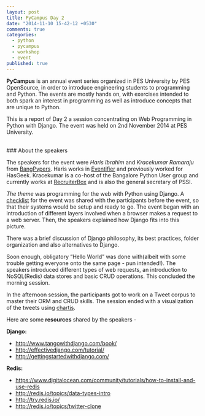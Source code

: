 ```yaml
---
layout: post
title: PyCampus Day 2
date: "2014-11-10 15-42-12 +0530"
comments: true
categories: 
  - python
  - pycampus
  - workshop
  - event
published: true
---
```


**PyCampus** is an annual event series organized in PES University by PES OpenSource, in order to introduce engineering students to programming and Python. The events are mostly hands on, with exercises intended to both spark an interest in programming as well as introduce concepts that are unique to Python.

This is a report of Day 2 a session concentrating on Web Programming in Python with Django. The event was held on 2nd November 2014 at PES University.

<!-- more -->

<br/>
### About the speakers
</br>

The speakers for the event were *Haris Ibrahim* and *Kracekumar Ramaraju* from [BangPypers][1]. Haris works in [Eventifier][2] and previously worked for HasGeek. Kracekumar is a co-host of the Bangalore Python User group and currently works at [RecruiterBox][3] and is also the general secretary of PSSI.

*The theme* was programming for the web with Python using Django. A [checklist][4] for the event was shared with the participants before the event, so that their systems would be setup and ready to go. The event began with an introduction of different layers involved when a browser makes a request to a web server. Then, the speakers explained how Django fits into this picture. 

There was a brief discussion of Django philosophy, its best practices, folder organization and also alternatives to Django.

Soon enough, obligatory “Hello World” was done with(albeit with some trouble getting everyone onto the same page - pun intended!). The speakers introduced different types of web requests, an introduction to NoSQL(Redis) data stores and basic CRUD operations. This concluded the morning session.

In the afternoon session, the participants got to work on a Tweet corpus to master their ORM and CRUD skills. The session ended with a visualization of the tweets using [chartjs][5].

Here are some **resources** shared by the speakers -

**Django:**

+ http://www.tangowithdjango.com/book/
+ http://effectivedjango.com/tutorial/
+ http://gettingstartedwithdjango.com/

**Redis:**

+ https://www.digitalocean.com/community/tutorials/how-to-install-and-use-redis
+ http://redis.io/topics/data-types-intro
+ http://try.redis.io/
+ http://redis.io/topics/twitter-clone

[1]: http://bangalore.python.org.in/
[2]: http://eventifier.com/about/
[3]: http://recruiterbox.com
[4]: https://docs.google.com/document/d/1NhSyFZVCTyOQm3oaRKb9vJCXKjcUqIq6Ij4Uw0Pz6c4/pub
[5]: http://www.chartjs.org/
